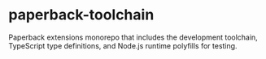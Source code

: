 # paperback-toolchain

Paperback extensions monorepo that includes the development toolchain, TypeScript type definitions, and Node.js runtime polyfills for testing.
